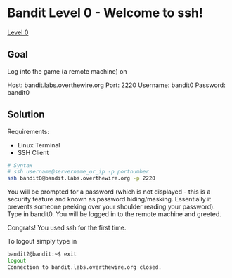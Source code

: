 Bandit Level 0 - Welcome to ssh!
================================

[Level 0](https://overthewire.org/wargames/bandit/bandit0.html)

Goal
----

Log into the game (a remote machine) on

Host: bandit.labs.overthewire.org 
Port: 2220
Username: bandit0
Password: bandit0

Solution
--------

Requirements: 

- Linux Terminal 
- SSH Client 

```sh
# Syntax
# ssh username@servername_or_ip -p portnumber
ssh bandit0@bandit.labs.overthewire.org -p 2220
```

You will be prompted for a password (which is not displayed -
this is a security feature and known as password hiding/masking.
Essentially it prevents someone peeking over your shoulder reading 
your password). Type in bandit0. You will be logged in to the remote
machine and greeted. 

Congrats! You used ssh for the first time. 

To logout simply type in 
```sh
bandit2@bandit:~$ exit
logout
Connection to bandit.labs.overthewire.org closed.
```

